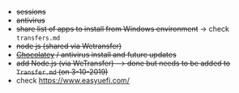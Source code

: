* ~~sessions~~
* ~~antivirus~~
* ~~share list of apps to install from Windows environment~~ -> check `transfers.md`
* ~~node js (shared via Wetransfer)~~
* ~~[Chocolatey](https://chocolatey.org/install) / antivirus install and future updates~~
* ~~add Node.js (via WeTransfer) --> done but needs to be added to `Transfer.md` (on 3-10-2019)~~
* check https://www.easyuefi.com/
